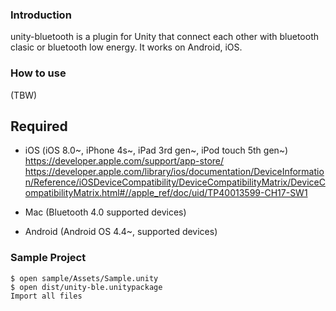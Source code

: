 ### Introduction

unity-bluetooth is a plugin for Unity that connect each other with bluetooth clasic or bluetooth low energy. It works on Android, iOS.

### How to use

(TBW)

## Required

- iOS (iOS 8.0~, iPhone 4s~, iPad 3rd gen~, iPod touch 5th gen~)
https://developer.apple.com/support/app-store/
https://developer.apple.com/library/ios/documentation/DeviceInformation/Reference/iOSDeviceCompatibility/DeviceCompatibilityMatrix/DeviceCompatibilityMatrix.html#//apple_ref/doc/uid/TP40013599-CH17-SW1

- Mac (Bluetooth 4.0 supported devices)

- Android (Android OS 4.4~, supported devices)

### Sample Project

    $ open sample/Assets/Sample.unity
    $ open dist/unity-ble.unitypackage
    Import all files

